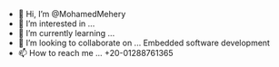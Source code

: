 - 👋 Hi, I’m @MohamedMehery
- 👀 I’m interested in ...
- 🌱 I’m currently learning ...
- 💞️ I’m looking to collaborate on ... Embedded software development
- 📫 How to reach me ... +20-01288761365 

<!---
MohamedMehery/MohamedMehery is a ✨ special ✨ repository because its `README.md` (this file) appears on your GitHub profile.
You can click the Preview link to take a look at your changes.
--->
